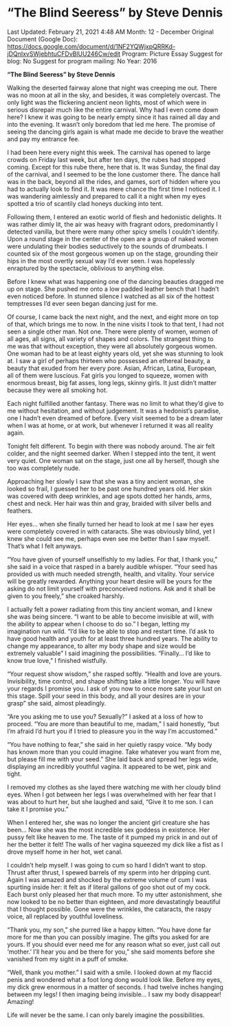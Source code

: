 # “The Blind Seeress” by Steve Dennis

Last Updated: February 21, 2021 4:48 AM
Month: 12 - December
Original Document (Google Doc): https://docs.google.com/document/d/1NF2YQWjxpQRRKd-jDQnIxvSWjebhtuCFDvBlUU246Cw/edit
Program: Picture Essay
Suggest for blog: No
Suggest for program mailing: No
Year: 2016

**“The Blind Seeress” by Steve Dennis**

Walking the deserted fairway alone that night was creeping me out. There was no moon at all in the sky, and besides, it was completely overcast. The only light was the flickering ancient neon lights, most of which were in serious disrepair much like the entire carnival. Why had I even come down here? I knew it was going to be nearly empty since it has rained all day and into the evening. It wasn’t only boredom that led me here. The promise of seeing the dancing girls again is what made me decide to brave the weather and pay my entrance fee.

I had been here every night this week. The carnival has opened to large crowds on Friday last week, but after ten days, the rubes had stopped coming. Except for this rube there, here that is. It was Sunday, the final day of the carnival, and I seemed to be the lone customer there. The dance hall was in the back, beyond all the rides, and games, sort of hidden where you had to actually look to find it. It was mere chance the first time I noticed it. I was wandering aimlessly and prepared to call it a night when my eyes spotted a trio of scantily clad honeys ducking into tent.

Following them, I entered an exotic world of flesh and hedonistic delights. It was rather dimly lit, the air was heavy with fragrant odors, predominantly I detected vanilla, but there were many other spicy smells I couldn’t identify. Upon a round stage in the center of the open are a group of naked women were undulating their bodies seductively to the sounds of drumbeats. I counted six of the most gorgeous women up on the stage, grounding their hips in the most overtly sexual way I’d ever seen. I was hopelessly enraptured by the spectacle, oblivious to anything else.

Before I knew what was happening one of the dancing beauties dragged me up on stage. She pushed me onto a low padded leather bench that I hadn’t even noticed before. In stunned silence I watched as all six of the hottest temptresses I’d ever seen began dancing just for me.

Of course, I came back the next night, and the next, and eight more on top of that, which brings me to now. In the nine visits I took to that tent, I had not seen a single other man. Not one. There were plenty of women, women of all ages, all signs, all variety of shapes and colors. The strangest thing to me was that without exception, they were all absolutely gorgeous women. One woman had to be at least eighty years old, yet she was stunning to look at. I saw a girl of perhaps thirteen who possessed an ethereal beauty, a beauty that exuded from her every pore. Asian, African, Latina, European, all of them were luscious. Fat girls you longed to squeeze, women with enormous breast, big fat asses, long legs, skinny girls. It just didn’t matter because they were all smoking hot.

Each night fulfilled another fantasy. There was no limit to what they’d give to me without hesitation, and without judgement. It was a hedonist’s paradise, one I hadn’t even dreamed of before. Every visit seemed to be a dream later when I was at home, or at work, but whenever I returned it was all reality again.

Tonight felt different. To begin with there was nobody around. The air felt colder, and the night seemed darker. When I stepped into the tent, it went very quiet. One woman sat on the stage, just one all by herself, though she too was completely nude.

Approaching her slowly I saw that she was a tiny ancient woman, she looked so frail, I guessed her to be past one hundred years old. Her skin was covered with deep wrinkles, and age spots dotted her hands, arms, chest and neck. Her hair was thin and gray, braided with silver bells and feathers.

Her eyes… when she finally turned her head to look at me I saw her eyes were completely covered in with cataracts. She was obviously blind, yet I knew she could see me, perhaps even see me better than I saw myself. That’s what I felt anyways.

“You have given of yourself unselfishly to my ladies. For that, I thank you,” she said in a voice that rasped in a barely audible whisper. “Your seed has provided us with much needed strength, health, and vitality. Your service will be greatly rewarded. Anything your heart desire will be yours for the asking do not limit yourself with preconceived notions. Ask and it shall be given to you freely,” she croaked harshly.

I actually felt a power radiating from this tiny ancient woman, and I knew she was being sincere. “I want to be able to become invisible at will, with the ability to appear when I choose to do so.” I began, letting my imagination run wild. “I’d like to be able to stop and restart time. I’d ask to have good health and youth for at least three hundred years. The ability to change my appearance, to alter my body shape and size would be extremely valuable” I said imagining the possibilities. “Finally… I’d like to know true love,” I finished wistfully.

“Your request show wisdom,” she rasped softly. “Health and love are yours. Invisibility, time control, and shape shifting take a little longer. You will have your regards I promise you. I ask of you now to once more sate your lust on this stage. Spill your seed in this body, and all your desires are in your grasp” she said, almost pleadingly.

“Are you asking me to use you? Sexually?” I asked at a loss of how to proceed. “You are more than beautiful to me, madam,” I said honestly, “but I’m afraid I’d hurt you if I tried to pleasure you in the way I’m accustomed.”

“You have nothing to fear,” she said in her quietly raspy voice. “My body has known more than you could imagine. Take whatever you want from me, but please fill me with your seed.” She laid back and spread her legs wide, displaying an incredibly youthful vagina. It appeared to be wet, pink and tight.

I removed my clothes as she layed there watching me with her cloudy blind eyes. When I got between her legs I was overwhelmed with her fear that I was about to hurt her, but she laughed and said, “Give it to me son. I can take it I promise you.”

When I entered her, she was no longer the ancient girl creature she has been… Now she was the most incredible sex goddess in existence. Her pussy felt like heaven to me. The taste of it pumped my prick in and out of her the better it felt! The walls of her vagina squeezed my dick like a fist as I drove myself home in her hot, wet canal.

I couldn’t help myself. I was going to cum so hard I didn’t want to stop. Thrust after thrust, I spewed barrels of my sperm into her dripping cunt. Again I was amazed and shocked by the extreme volume of cum I was spurting inside her: it felt as if literal gallons of goo shot out of my cock. Each burst only pleased her that much more. To my utter astonishment, she now looked to be no better than eighteen, and more devastatingly beautiful that I thought possible. Gone were the wrinkles, the cataracts, the raspy voice, all replaced by youthful loveliness.

“Thank you, my son,” she purred like a happy kitten. “You have done far more for me than you can possibly imagine. The gifts you asked for are yours. If you should ever need me for any reason what so ever, just call out ‘mother.’ I’ll hear you and be there for you,” she said moments before she vanished from my sight in a puff of smoke.

“Well, thank you mother.” I said with a smile. I looked down at my flaccid penis and wondered what a foot long dong would look like. Before my eyes, my dick grew enormous in a matter of seconds. I had twelve inches hanging between my legs! I then imaging being invisible… I saw my body disappear! Amazing!

Life will never be the same. I can only barely imagine the possibilities.